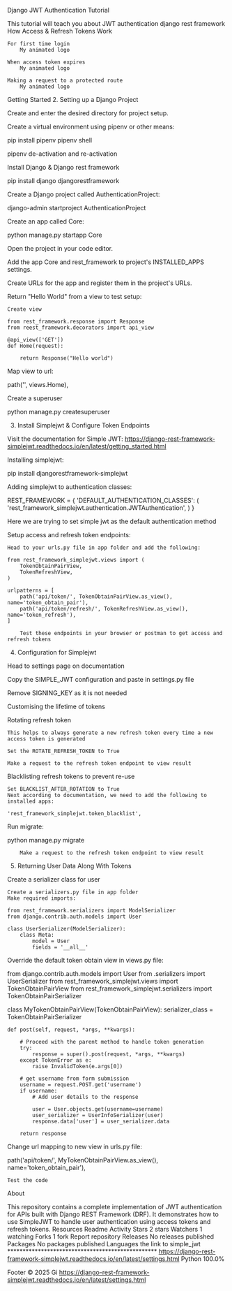 Django JWT Authentication Tutorial

This tutorial will teach you about JWT authentication django rest framework
How Access & Refresh Tokens Work

    For first time login
        My animated logo

    When access token expires
        My animated logo

    Making a request to a protected route
        My animated logo

Getting Started
2. Setting up a Django Project

Create and enter the desired directory for project setup.

Create a virtual environment using pipenv or other means:

pip install pipenv
pipenv shell

pipenv de-activation and re-activation

Install Django & Django rest framework

pip install django djangorestframework

Create a Django project called AuthenticationProject:

django-admin startproject AuthenticationProject

Create an app called Core:

python manage.py startapp Core

Open the project in your code editor.

Add the app Core and rest_framework to project's INSTALLED_APPS settings.

Create URLs for the app and register them in the project's URLs.

Return "Hello World" from a view to test setup:

    Create view

    from rest_framework.response import Response
    from reest_framework.decorators import api_view

    @api_view(['GET'])
    def Home(request):

        return Response("Hello world")

Map view to url:

path('', views.Home),

Create a superuser

python manage.py createsuperuser

3. Install Simplejwt & Configure Token Endpoints

Visit the documentation for Simple JWT: https://django-rest-framework-simplejwt.readthedocs.io/en/latest/getting_started.html

Installing simplejwt:

pip install djangorestframework-simplejwt

Adding simplejwt to authentication classes:

REST_FRAMEWORK = {
    'DEFAULT_AUTHENTICATION_CLASSES': (
        'rest_framework_simplejwt.authentication.JWTAuthentication',
    )
}

Here we are trying to set simple jwt as the default authentication method

Setup access and refresh token endpoints:

    Head to your urls.py file in app folder and add the following:

    from rest_framework_simplejwt.views import (
        TokenObtainPairView,
        TokenRefreshView,
    )

    urlpatterns = [
        path('api/token/', TokenObtainPairView.as_view(), name='token_obtain_pair'),
        path('api/token/refresh/', TokenRefreshView.as_view(), name='token_refresh'),
    ]

        Test these endpoints in your browser or postman to get access and refresh tokens

4. Configuration for Simplejwt

Head to settings page on documentation

Copy the SIMPLE_JWT configuration and paste in settings.py file

Remove SIGNING_KEY as it is not needed

Customising the lifetime of tokens

Rotating refresh token

    This helps to always generate a new refresh token every time a new access token is generated

    Set the ROTATE_REFRESH_TOKEN to True

    Make a request to the refresh token endpoint to view result

Blacklisting refresh tokens to prevent re-use

    Set BLACKLIST_AFTER_ROTATION to True
    Next according to documentation, we need to add the following to installed apps:

    'rest_framework_simplejwt.token_blacklist',

Run migrate:

python manage.py migrate

        Make a request to the refresh token endpoint to view result

5. Returning User Data Along With Tokens

Create a serializer class for user

    Create a serializers.py file in app folder
    Make required imports:

    from rest_framework.serializers import ModelSerializer
    from django.contrib.auth.models import User

    class UserSerializer(ModelSerializer):
        class Meta:
            model = User
            fields = '__all__'

Override the default token obtain view in views.py file:

from django.contrib.auth.models import User
from .serializers import UserSerializer
from rest_framework_simplejwt.views import TokenObtainPairView
from rest_framework_simplejwt.serializers import TokenObtainPairSerializer


class MyTokenObtainPairView(TokenObtainPairView):
    serializer_class = TokenObtainPairSerializer

    def post(self, request, *args, **kwargs):

        # Proceed with the parent method to handle token generation
        try:
            response = super().post(request, *args, **kwargs)
        except TokenError as e:
            raise InvalidToken(e.args[0])

        # get username from form submission
        username = request.POST.get('username')
        if username:
            # Add user details to the response

            user = User.objects.get(username=username)
            user_serializer = UserInfoSerializer(user)
            response.data['user'] = user_serializer.data

        return response

Change url mapping to new view in urls.py file:

path('api/token/', MyTokenObtainPairView.as_view(), name='token_obtain_pair'),

    Test the code

About

This repository contains a complete implementation of JWT authentication for APIs built with Django REST Framework (DRF). It demonstrates how to use SimpleJWT to handle user authentication using access tokens and refresh tokens.
Resources
Readme
Activity
Stars
2 stars
Watchers
1 watching
Forks
1 fork
Report repository
Releases
No releases published
Packages
No packages published
Languages
the link to simple_jwt *************************************************
https://django-rest-framework-simplejwt.readthedocs.io/en/latest/settings.html
    Python 100.0% 

Footer
© 2025 Gi
https://django-rest-framework-simplejwt.readthedocs.io/en/latest/settings.html
